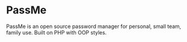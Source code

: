 # PassMe
PassMe is an open source password manager for personal, small team, family use. Built on PHP with OOP styles.
